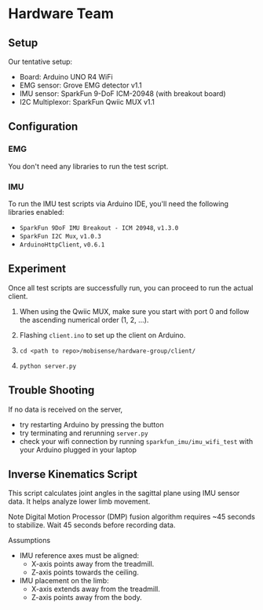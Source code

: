 # Hardware Team
## Setup
Our tentative setup:
- Board: Arduino UNO R4 WiFi
- EMG sensor: Grove EMG detector v1.1
- IMU sensor: SparkFun 9-DoF ICM-20948 (with breakout board)
- I2C Multiplexor: SparkFun Qwiic MUX v1.1

## Configuration
### EMG
You don't need any libraries to run the test script.

### IMU
To run the IMU test scripts via Arduino IDE, you'll need the following libraries enabled:
- `SparkFun 9DoF IMU Breakout - ICM 20948`, `v1.3.0`
- `SparkFun I2C Mux`, `v1.0.3`
- `ArduinoHttpClient`, `v0.6.1`

## Experiment
Once all test scripts are successfully run, you can proceed to run the actual client.

1. When using the Qwiic MUX, make sure you start with port 0 and follow the ascending numerical order (1, 2, ...).

2. Flashing `client.ino` to set up the client on Arduino.
3. `cd <path to repo>/mobisense/hardware-group/client/`
4. `python server.py`

## Trouble Shooting
If no data is received on the server,
- try restarting Arduino by pressing the button
- try terminating and rerunning `server.py`
- check your wifi connection by running `sparkfun_imu/imu_wifi_test` with your Arduino plugged in your laptop

## Inverse Kinematics Script  
This script calculates joint angles in the sagittal plane using IMU sensor data. It helps analyze lower limb movement.  

Note Digital Motion Processor (DMP) fusion algorithm requires ~45 seconds to stabilize. Wait 45 seconds before recording data.

Assumptions  
- IMU reference axes must be aligned:
  - X-axis points away from the treadmill.  
  - Z-axis points towards the ceiling.  
- IMU placement on the limb: 
  - X-axis extends away from the treadmill.  
  - Z-axis points away from the body.  
